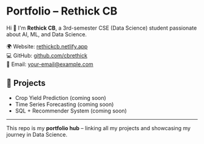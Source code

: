# Portfolio – Rethick CB

Hi 👋 I'm **Rethick CB**, a 3rd-semester CSE (Data Science) student passionate about AI, ML, and Data Science.

🌍 Website: [rethickcb.netlify.app](https://rethickcb.netlify.app/)  
💻 GitHub: [github.com/cbrethick](https://github.com/cbrethick)  
📧 Email: your-email@example.com  

## 🚀 Projects
- Crop Yield Prediction (coming soon)
- Time Series Forecasting (coming soon)
- SQL + Recommender System (coming soon)

---

This repo is my **portfolio hub** – linking all my projects and showcasing my journey in Data Science.     
